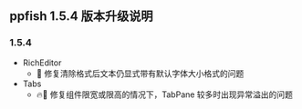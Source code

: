 ## ppfish 1.5.4 版本升级说明

### 1.5.4

- RichEditor
  - 🐛 修复清除格式后文本仍显式带有默认字体大小格式的问题
- Tabs
  - 🔥🐛 修复组件限宽或限高的情况下，TabPane 较多时出现异常溢出的问题
